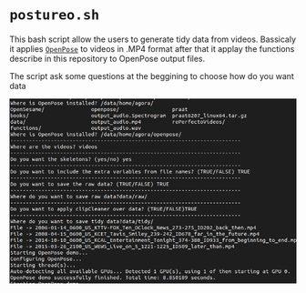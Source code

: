 # `postureo.sh`

This bash script allow the users to generate tidy data from videos. Bassicaly it applies [`OpenPose`](https://github.com/CMU-Perceptual-Computing-Lab/openpose) to videos in .MP4 format  after that it applay the functions describe in this repository to OpenPose output files. 


The script ask some questions at the beggining to choose how do you want data

 ![Example of a frame treated with xyCorrector](exampleConsole.png)
